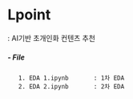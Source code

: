 # Lpoint
: AI기반 초개인화 컨텐츠 추천

##### - File
       1. EDA 1.ipynb       : 1차 EDA
       2. EDA 2.ipynb       : 2차 EDA
